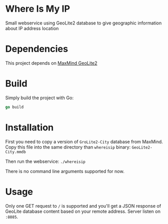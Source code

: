 # Where Is My IP

Small webservice using GeoLite2 database to give geographic information about IP address location

# Dependencies

This project depends on [MaxMind GeoLite2](https://www.maxmind.com/en/geoip2-city)

# Build

Simply build the project with Go:
```go
go build
```

# Installation

First you need to copy a version of `GroLite2-City` database from MaxMind.
Copy this file into the same directory than `whereisip` binary: `GeoLite2-City.mmdb`

Then run the webservice: `./whereisip`

There is no command line arguments supported for now.

# Usage

Only one GET request to `/` is supported and you'll get a JSON response of GeoLite database content based on your remote address.
Server listen on `:8085`.

